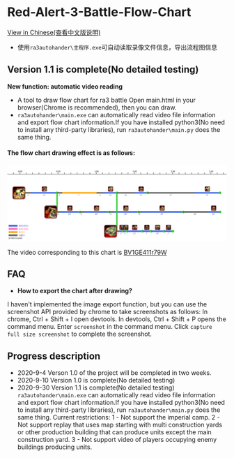 # Red-Alert-3-Battle-Flow-Chart

[View in Chinese(查看中文版说明)](https://github.com/BigShuang/Red-Alert-3-Battle-Flow-Chart/blob/master/README_ZH.md)


- 使用`ra3autohander\主程序.exe`可自动读取录像文件信息，导出流程图信息


## Version 1.1 is complete(No detailed testing)
**New function: automatic video reading**
- A tool to draw flow chart for ra3 battle
Open main.html in your browser(Chrome is recommended), then you can draw.
- `ra3autohander\main.exe` can automatically read video file information and export flow chart information.If you have installed python3(No need to install any third-party libraries), run `ra3autohander\main.py` does the same thing.

#### The flow chart drawing effect is as follows:
![](https://github.com/BigShuang/Red-Alert-3-Battle-Flow-Chart/blob/master/output/BV1GE411r79W_3_ps.png)

The video corresponding to this chart is [BV1GE411r79W](https://www.bilibili.com/video/BV1GE411r79W)

## FAQ
- **How to export the chart after drawing?**

I haven't implemented the image export function, but you can use the screenshot API provided by chrome to take screenshots as follows:
In chrome, Ctrl + Shift + I open devtools.
In devtools, Ctrl + Shift + P opens the command menu.
Enter `screenshot` in the command menu.
Click `capture full size screenshot` to complete the screenshot.

## Progress description
- 2020-9-4
Verson 1.0 of the project will be completed in two weeks.
- 2020-9-10
 Version 1.0 is complete(No detailed testing)
- 2020-9-30
 Version 1.1 is complete(No detailed testing)
 `ra3autohander\main.exe` can automatically read video file information and export flow chart information.If you have installed python3(No need to install any third-party libraries), run `ra3autohander\main.py` does the same thing.
 Current restrictions:
1 - Not support the imperial camp.
2 - Not support replay that uses map starting with multi construction yards or other production building that can produce units except the main construction yard.
3 - Not support video of players occupying enemy buildings producing units.